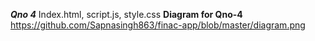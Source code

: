 ***Qno 4***
Index.html, script.js, style.css
**Diagram for Qno-4**
https://github.com/Sapnasingh863/finac-app/blob/master/diagram.png

